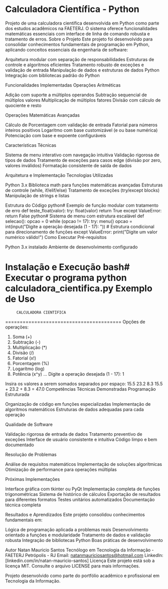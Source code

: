 # Calculadora Científica - Python

Projeto de uma calculadora científica desenvolvida em Python como parte dos estudos acadêmicos na FAETERJ. O sistema oferece funcionalidades matemáticas essenciais com interface de linha de comando robusta e tratamento de erros.
Sobre o Projeto
Este projeto foi desenvolvido para consolidar conhecimentos fundamentais de programação em Python, aplicando conceitos essenciais da engenharia de software:

Arquitetura modular com separação de responsabilidades
Estruturas de controle e algoritmos eficientes
Tratamento robusto de exceções e validação de entrada
Manipulação de dados e estruturas de dados Python
Integração com bibliotecas padrão do Python

Funcionalidades Implementadas
Operações Aritméticas

Adição com suporte a múltiplos operandos
Subtração sequencial de múltiplos valores
Multiplicação de múltiplos fatores
Divisão com cálculo de quociente e resto

Operações Matemáticas Avançadas

Cálculo de Porcentagem com validação de entrada
Fatorial para números inteiros positivos
Logaritmo com base customizável (e ou base numérica)
Potenciação com base e expoente configuráveis

Características Técnicas

Sistema de menu interativo com navegação intuitiva
Validação rigorosa de tipos de dados
Tratamento de exceções para casos edge (divisão por zero, valores inválidos)
Formatação consistente de saída de dados

Arquitetura e Implementação
Tecnologias Utilizadas

Python 3.x
Biblioteca math para funções matemáticas avançadas
Estruturas de controle (while, if/elif/else)
Tratamento de exceções (try/except blocks)
Manipulação de strings e listas

Estrutura do Código
python# Exemplo de função modular com tratamento de erro
def teste_float(valor):
    try:
        float(valor)
        return True
    except ValueError:
        return False
python# Sistema de menu com estrutura escalável
def selecao():
    opcao = 0
    while (opcao != 17):
        try:
            menu()
            opcao = int(input("Digite a operação desejada (1 - 17): "))
            # Estrutura condicional para direcionamento de funções
        except ValueError:
            print("Digite um valor numérico válido!")
Como Executar
Pré-requisitos

Python 3.x instalado
Ambiente de desenvolvimento configurado

Instalação e Execução
bash# Executar o programa
python calculadora_cientifica.py
Exemplo de Uso
========================================
         CALCULADORA CIENTÍFICA
========================================
Opções de operações:
1. Soma (+)
2. Subtração (-)
3. Multiplicação (*)
4. Divisão (/)
5. Fatorial (x!)
6. Porcentagem (%)
7. Logarítmo (log)
8. Potência (x^y)
...
Digite a operação desejada (1 - 17): 1

Insira os valores a serem somados separados por espaço: 15.5 23.2 8.3
15.5 + 23.2 + 8.3 = 47.0
Competências Técnicas Demonstradas
Programação Estruturada

Organização de código em funções especializadas
Implementação de algoritmos matemáticos
Estruturas de dados adequadas para cada operação

Qualidade de Software

Validação rigorosa de entrada de dados
Tratamento preventivo de exceções
Interface de usuário consistente e intuitiva
Código limpo e bem documentado

Resolução de Problemas

Análise de requisitos matemáticos
Implementação de soluções algorítmicas
Otimização de performance para operações múltiplas

Próximas Implementações

Interface gráfica com tkinter ou PyQt
Implementação completa de funções trigonométricas
Sistema de histórico de cálculos
Exportação de resultados para diferentes formatos
Testes unitários automatizados
Documentação técnica completa

Resultados e Aprendizados
Este projeto consolidou conhecimentos fundamentais em:

Lógica de programação aplicada a problemas reais
Desenvolvimento orientado a funções e modularidade
Tratamento de dados e validação robusta
Integração de bibliotecas Python
Boas práticas de desenvolvimento

Autor
Natan Mauricio Santos
Tecnólogo em Tecnologia da Informação - FAETERJ
Petrópolis - RJ
Email: natanmauriciosantos@hotmail.com
LinkedIn: [linkedin.com/in/natan-mauricio-santos]
Licença
Este projeto está sob a licença MIT. Consulte o arquivo LICENSE para mais informações.

Projeto desenvolvido como parte do portfólio acadêmico e profissional em Tecnologia da Informação.
